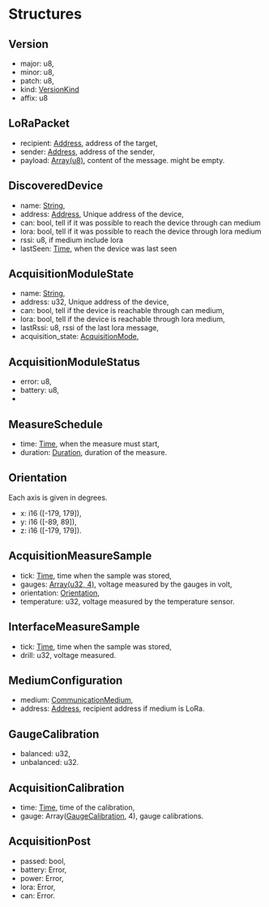 # Structures

## Version

- major: u8,
- minor: u8,
- patch: u8,
- kind: [VersionKind](enumerations.md#versionkind)
- affix: u8

## LoRaPacket

- recipient: [Address](alias.md#address), address of the target,
- sender: [Address](alias.md#address), address of the sender,
- payload: [Array(u8)](alias.md#array-x), content of the message. might be empty.

## DiscoveredDevice

- name: [String](alias.md#string),
- address: [Address](alias.md#address), Unique address of the device,
- can: bool, tell if it was possible to reach the device through can medium
- lora: bool, tell if it was possible to reach the device through lora medium
- rssi: u8, if medium include lora
- lastSeen: [Time](alias.md#time), when the device was last seen

## AcquisitionModuleState

- name: [String](alias.md#string),
- address: u32, Unique address of the device,
- can: bool, tell if the device is reachable through can medium,
- lora: bool, tell if the device is reachable through lora medium,
- lastRssi: u8, rssi of the last lora message,
- acquisition_state: [AcquisitionMode](enumerations.md#acquisitionmode),

## AcquisitionModuleStatus

- error: u8,
- battery: u8,
-

## MeasureSchedule

- time: [Time](alias.md#time), when the measure must start,
- duration: [Duration](alias.md#duration), duration of the measure.

## Orientation

Each axis is given in degrees.

- x: i16 ([-179, 179]),
- y: i16 ([-89, 89]),
- z: i16 ([-179, 179]).

## AcquisitionMeasureSample

- tick: [Time](alias.md#time), time when the sample was stored,
- gauges: [Array(u32, 4)](alias.md#array-x-y), voltage measured by the gauges in volt,
- orientation: [Orientation](#orientation),
- temperature: u32, voltage measured by the temperature sensor.

## InterfaceMeasureSample

- tick: [Time](alias.md#time), time when the sample was stored,
- drill: u32, voltage measured.

## MediumConfiguration

- medium: [CommunicationMedium](enumerations.md#communicationmedium),
- address: [Address](alias.md#address), recipient address if medium is LoRa.

## GaugeCalibration

- balanced: u32,
- unbalanced: u32.

## AcquisitionCalibration

- time: [Time](alias.md#time), time of the calibration,
- gauge: Array([GaugeCalibration](#gaugecalibration), 4), gauge calibrations.

## AcquisitionPost

- passed: bool,
- battery: Error,
- power: Error,
- lora: Error,
- can: Error.
